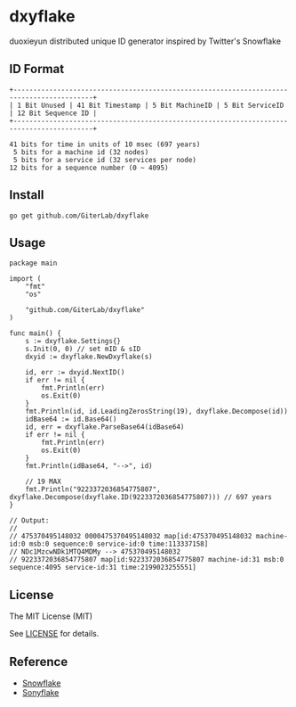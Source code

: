 # dxyflake

duoxieyun distributed unique ID generator inspired by Twitter's Snowflake

## ID Format

    +------------------------------------------------------------------------------------------+
    | 1 Bit Unused | 41 Bit Timestamp | 5 Bit MachineID | 5 Bit ServiceID | 12 Bit Sequence ID |
    +------------------------------------------------------------------------------------------+

    41 bits for time in units of 10 msec (697 years)
     5 bits for a machine id (32 nodes)
     5 bits for a service id (32 services per node)
    12 bits for a sequence number (0 ~ 4095)

## Install

    go get github.com/GiterLab/dxyflake

## Usage

    package main

    import (
        "fmt"
        "os"

        "github.com/GiterLab/dxyflake"
    )

    func main() {
        s := dxyflake.Settings{}
        s.Init(0, 0) // set mID & sID
        dxyid := dxyflake.NewDxyflake(s)

        id, err := dxyid.NextID()
        if err != nil {
            fmt.Println(err)
            os.Exit(0)
        }
        fmt.Println(id, id.LeadingZerosString(19), dxyflake.Decompose(id))
        idBase64 := id.Base64()
        id, err = dxyflake.ParseBase64(idBase64)
        if err != nil {
            fmt.Println(err)
            os.Exit(0)
        }
        fmt.Println(idBase64, "-->", id)

        // 19 MAX
        fmt.Println("9223372036854775807", dxyflake.Decompose(dxyflake.ID(9223372036854775807))) // 697 years
    }

    // Output:
    //
    // 475370495148032 0000475370495148032 map[id:475370495148032 machine-id:0 msb:0 sequence:0 service-id:0 time:113337158]
    // NDc1MzcwNDk1MTQ4MDMy --> 475370495148032
    // 9223372036854775807 map[id:9223372036854775807 machine-id:31 msb:0 sequence:4095 service-id:31 time:2199023255551]

## License

The MIT License (MIT)

See [LICENSE](https://github.com/GiterLab/dxyflake/blob/master/LICENSE) for details.

## Reference

- [Snowflake](https://github.com/bwmarrin/snowflake)
- [Sonyflake](https://github.com/sony/sonyflake)
